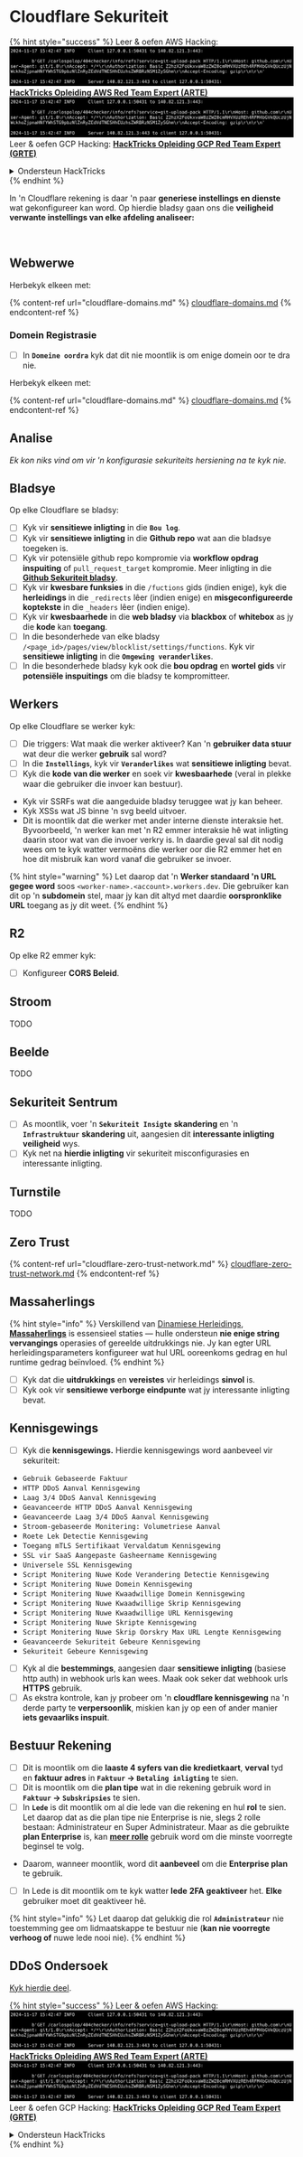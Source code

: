 # Cloudflare Sekuriteit

{% hint style="success" %}
Leer & oefen AWS Hacking:<img src="../../.gitbook/assets/image (1).png" alt="" data-size="line">[**HackTricks Opleiding AWS Red Team Expert (ARTE)**](https://training.hacktricks.xyz/courses/arte)<img src="../../.gitbook/assets/image (1).png" alt="" data-size="line">\
Leer & oefen GCP Hacking: <img src="../../.gitbook/assets/image (2).png" alt="" data-size="line">[**HackTricks Opleiding GCP Red Team Expert (GRTE)**<img src="../../.gitbook/assets/image (2).png" alt="" data-size="line">](https://training.hacktricks.xyz/courses/grte)

<details>

<summary>Ondersteun HackTricks</summary>

* Kyk na die [**subskripsie planne**](https://github.com/sponsors/carlospolop)!
* **Sluit aan by die** 💬 [**Discord groep**](https://discord.gg/hRep4RUj7f) of die [**telegram groep**](https://t.me/peass) of **volg** ons op **Twitter** 🐦 [**@hacktricks\_live**](https://twitter.com/hacktricks\_live)**.**
* **Deel hacking truuks deur PRs in te dien na die** [**HackTricks**](https://github.com/carlospolop/hacktricks) en [**HackTricks Cloud**](https://github.com/carlospolop/hacktricks-cloud) github repos.

</details>
{% endhint %}

In 'n Cloudflare rekening is daar 'n paar **generiese instellings en dienste** wat gekonfigureer kan word. Op hierdie bladsy gaan ons die **veiligheid verwante instellings van elke afdeling analiseer:**

<figure><img src="../../.gitbook/assets/image (117).png" alt=""><figcaption></figcaption></figure>

## Webwerwe

Herbekyk elkeen met:

{% content-ref url="cloudflare-domains.md" %}
[cloudflare-domains.md](cloudflare-domains.md)
{% endcontent-ref %}

### Domein Registrasie

* [ ] In **`Domeine oordra`** kyk dat dit nie moontlik is om enige domein oor te dra nie.

Herbekyk elkeen met:

{% content-ref url="cloudflare-domains.md" %}
[cloudflare-domains.md](cloudflare-domains.md)
{% endcontent-ref %}

## Analise

_Ek kon niks vind om vir 'n konfigurasie sekuriteits hersiening na te kyk nie._

## Bladsye

Op elke Cloudflare se bladsy:

* [ ] Kyk vir **sensitiewe inligting** in die **`Bou log`**.
* [ ] Kyk vir **sensitiewe inligting** in die **Github repo** wat aan die bladsye toegeken is.
* [ ] Kyk vir potensiële github repo kompromie via **workflow opdrag inspuiting** of `pull_request_target` kompromie. Meer inligting in die [**Github Sekuriteit bladsy**](../github-security/).
* [ ] Kyk vir **kwesbare funksies** in die `/fuctions` gids (indien enige), kyk die **herleidings** in die `_redirects` lêer (indien enige) en **misgeconfigureerde koptekste** in die `_headers` lêer (indien enige).
* [ ] Kyk vir **kwesbaarhede** in die **web bladsy** via **blackbox** of **whitebox** as jy die **kode** kan **toegang**.
* [ ] In die besonderhede van elke bladsy `/<page_id>/pages/view/blocklist/settings/functions`. Kyk vir **sensitiewe inligting** in die **`Omgewing veranderlikes`**.
* [ ] In die besonderhede bladsy kyk ook die **bou opdrag** en **wortel gids** vir **potensiële inspuitings** om die bladsy te kompromitteer.

## **Werkers**

Op elke Cloudflare se werker kyk:

* [ ] Die triggers: Wat maak die werker aktiveer? Kan 'n **gebruiker data stuur** wat deur die werker **gebruik** sal word?
* [ ] In die **`Instellings`**, kyk vir **`Veranderlikes`** wat **sensitiewe inligting** bevat.
* [ ] Kyk die **kode van die werker** en soek vir **kwesbaarhede** (veral in plekke waar die gebruiker die invoer kan bestuur).
* Kyk vir SSRFs wat die aangeduide bladsy teruggee wat jy kan beheer.
* Kyk XSSs wat JS binne 'n svg beeld uitvoer.
* Dit is moontlik dat die werker met ander interne dienste interaksie het. Byvoorbeeld, 'n werker kan met 'n R2 emmer interaksie hê wat inligting daarin stoor wat van die invoer verkry is. In daardie geval sal dit nodig wees om te kyk watter vermoëns die werker oor die R2 emmer het en hoe dit misbruik kan word vanaf die gebruiker se invoer.

{% hint style="warning" %}
Let daarop dat 'n **Werker standaard 'n URL gegee word** soos `<worker-name>.<account>.workers.dev`. Die gebruiker kan dit op 'n **subdomein** stel, maar jy kan dit altyd met daardie **oorspronklike URL** toegang as jy dit weet.
{% endhint %}

## R2

Op elke R2 emmer kyk:

* [ ] Konfigureer **CORS Beleid**.

## Stroom

TODO

## Beelde

TODO

## Sekuriteit Sentrum

* [ ] As moontlik, voer 'n **`Sekuriteit Insigte`** **skandering** en 'n **`Infrastruktuur`** **skandering** uit, aangesien dit **interessante inligting** **veiligheid** wys.
* [ ] Kyk net na **hierdie inligting** vir sekuriteit misconfigurasies en interessante inligting.

## Turnstile

TODO

## **Zero Trust**

{% content-ref url="cloudflare-zero-trust-network.md" %}
[cloudflare-zero-trust-network.md](cloudflare-zero-trust-network.md)
{% endcontent-ref %}

## Massaherlings

{% hint style="info" %}
Verskillend van [Dinamiese Herleidings](https://developers.cloudflare.com/rules/url-forwarding/dynamic-redirects/), [**Massaherlings**](https://developers.cloudflare.com/rules/url-forwarding/bulk-redirects/) is essensieel staties — hulle ondersteun **nie enige string vervangings** operasies of gereelde uitdrukkings nie. Jy kan egter URL herleidingsparameters konfigureer wat hul URL ooreenkoms gedrag en hul runtime gedrag beïnvloed.
{% endhint %}

* [ ] Kyk dat die **uitdrukkings** en **vereistes** vir herleidings **sinvol** is.
* [ ] Kyk ook vir **sensitiewe verborge eindpunte** wat jy interessante inligting bevat.

## Kennisgewings

* [ ] Kyk die **kennisgewings.** Hierdie kennisgewings word aanbeveel vir sekuriteit:
* `Gebruik Gebaseerde Faktuur`
* `HTTP DDoS Aanval Kennisgewing`
* `Laag 3/4 DDoS Aanval Kennisgewing`
* `Geavanceerde HTTP DDoS Aanval Kennisgewing`
* `Geavanceerde Laag 3/4 DDoS Aanval Kennisgewing`
* `Stroom-gebaseerde Monitering: Volumetriese Aanval`
* `Roete Lek Detectie Kennisgewing`
* `Toegang mTLS Sertifikaat Vervaldatum Kennisgewing`
* `SSL vir SaaS Aangepaste Gasheername Kennisgewing`
* `Universele SSL Kennisgewing`
* `Script Monitering Nuwe Kode Verandering Detectie Kennisgewing`
* `Script Monitering Nuwe Domein Kennisgewing`
* `Script Monitering Nuwe Kwaadwillige Domein Kennisgewing`
* `Script Monitering Nuwe Kwaadwillige Skrip Kennisgewing`
* `Script Monitering Nuwe Kwaadwillige URL Kennisgewing`
* `Script Monitering Nuwe Skripte Kennisgewing`
* `Script Monitering Nuwe Skrip Oorskry Max URL Lengte Kennisgewing`
* `Geavanceerde Sekuriteit Gebeure Kennisgewing`
* `Sekuriteit Gebeure Kennisgewing`
* [ ] Kyk al die **bestemmings**, aangesien daar **sensitiewe inligting** (basiese http auth) in webhook urls kan wees. Maak ook seker dat webhook urls **HTTPS** gebruik.
* [ ] As ekstra kontrole, kan jy probeer om 'n **cloudflare kennisgewing** na 'n derde party te **verpersoonlik**, miskien kan jy op een of ander manier **iets gevaarliks inspuit**.

## Bestuur Rekening

* [ ] Dit is moontlik om die **laaste 4 syfers van die kredietkaart**, **verval** tyd en **faktuur adres** in **`Faktuur` -> `Betaling inligting`** te sien.
* [ ] Dit is moontlik om die **plan tipe** wat in die rekening gebruik word in **`Faktuur` -> `Subskripsies`** te sien.
* [ ] In **`Lede`** is dit moontlik om al die lede van die rekening en hul **rol** te sien. Let daarop dat as die plan tipe nie Enterprise is nie, slegs 2 rolle bestaan: Administrateur en Super Administrateur. Maar as die gebruikte **plan Enterprise** is, kan [**meer rolle**](https://developers.cloudflare.com/fundamentals/account-and-billing/account-setup/account-roles/) gebruik word om die minste voorregte beginsel te volg.
* Daarom, wanneer moontlik, word dit **aanbeveel** om die **Enterprise plan** te gebruik.
* [ ] In Lede is dit moontlik om te kyk watter **lede** **2FA geaktiveer** het. **Elke** gebruiker moet dit geaktiveer hê.

{% hint style="info" %}
Let daarop dat gelukkig die rol **`Administrateur`** nie toestemming gee om lidmaatskappe te bestuur nie (**kan nie voorregte verhoog of** nuwe lede nooi nie).
{% endhint %}

## DDoS Ondersoek

[Kyk hierdie deel](cloudflare-domains.md#cloudflare-ddos-protection).

{% hint style="success" %}
Leer & oefen AWS Hacking:<img src="../../.gitbook/assets/image (1).png" alt="" data-size="line">[**HackTricks Opleiding AWS Red Team Expert (ARTE)**](https://training.hacktricks.xyz/courses/arte)<img src="../../.gitbook/assets/image (1).png" alt="" data-size="line">\
Leer & oefen GCP Hacking: <img src="../../.gitbook/assets/image (2).png" alt="" data-size="line">[**HackTricks Opleiding GCP Red Team Expert (GRTE)**<img src="../../.gitbook/assets/image (2).png" alt="" data-size="line">](https://training.hacktricks.xyz/courses/grte)

<details>

<summary>Ondersteun HackTricks</summary>

* Kyk na die [**subskripsie planne**](https://github.com/sponsors/carlospolop)!
* **Sluit aan by die** 💬 [**Discord groep**](https://discord.gg/hRep4RUj7f) of die [**telegram groep**](https://t.me/peass) of **volg** ons op **Twitter** 🐦 [**@hacktricks\_live**](https://twitter.com/hacktricks\_live)**.**
* **Deel hacking truuks deur PRs in te dien na die** [**HackTricks**](https://github.com/carlospolop/hacktricks) en [**HackTricks Cloud**](https://github.com/carlospolop/hacktricks-cloud) github repos.

</details>
{% endhint %}
